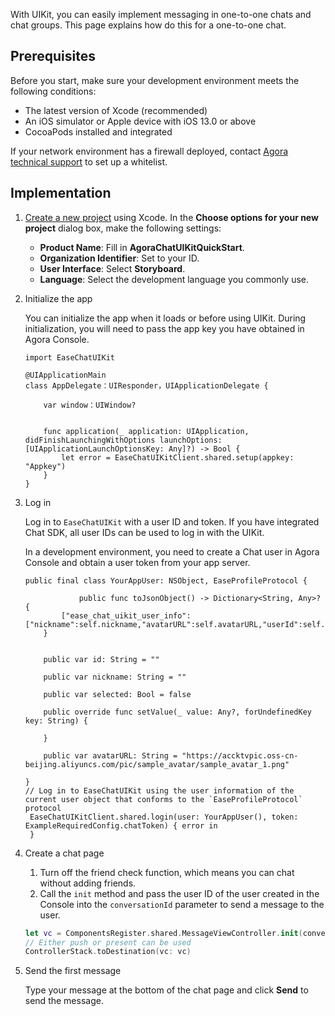 With UIKit, you can easily implement messaging in one-to-one chats and chat groups. This page explains how do this for a one-to-one chat.

## Prerequisites

Before you start, make sure your development environment meets the following conditions:

- The latest version of Xcode (recommended)
- An iOS simulator or Apple device with iOS 13.0 or above 
- CocoaPods installed and integrated

If your network environment has a firewall deployed, contact [Agora technical support](mailto:support@agora.io) to set up a whitelist.

## Implementation

1. [Create a new project](https://developer.apple.com/cn/documentation/xcode/creating_an_xcode_project_for_an_app/) using Xcode. In the **Choose options for your new project** dialog box, make the following settings: 

   - **Product Name**: Fill in **AgoraChatUIKitQuickStart**.
   - **Organization Identifier**: Set to your ID.
   - **User Interface**: Select **Storyboard**.
   - **Language**: Select the development language you commonly use.

1. Initialize the app

   You can initialize the app when it loads or before using UIKit. During initialization, you will need to pass the app key you have obtained in Agora Console.

    ```
   import EaseChatUIKit
       
   @UIApplicationMain
   class AppDelegate：UIResponder，UIApplicationDelegate {
   
        var window：UIWindow?
   
   
        func application(_ application: UIApplication, didFinishLaunchingWithOptions launchOptions: [UIApplicationLaunchOptionsKey: Any]?) -> Bool {
            let error = EaseChatUIKitClient.shared.setup(appkey: "Appkey")
        }
   }
    ```

1. Log in

    Log in to `EaseChatUIKit` with a user ID and token. If you have integrated Chat SDK, all user IDs can be used to log in with the UIKit.

    In a development environment, you need to create a Chat user in Agora Console and obtain a user token from your app server. 

   ```
   public final class YourAppUser: NSObject, EaseProfileProtocol {
   
               public func toJsonObject() -> Dictionary<String, Any>? {
           ["ease_chat_uikit_user_info":["nickname":self.nickname,"avatarURL":self.avatarURL,"userId":self.id]]
       }
       
       
       public var id: String = ""
           
       public var nickname: String = ""
           
       public var selected: Bool = false
       
       public override func setValue(_ value: Any?, forUndefinedKey key: String) {
           
       }
   
       public var avatarURL: String = "https://accktvpic.oss-cn-beijing.aliyuncs.com/pic/sample_avatar/sample_avatar_1.png"
   
   }
   // Log in to EaseChatUIKit using the user information of the current user object that conforms to the `EaseProfileProtocol` protocol
    EaseChatUIKitClient.shared.login(user: YourAppUser(), token: ExampleRequiredConfig.chatToken) { error in 
    }
    ```

1. Create a chat page

   1. Turn off the friend check function, which means you can chat without adding friends.
   1. Call the `init` method and pass the user ID of the user created in the Console into the `conversationId` parameter to send a message to the user.

    ```swift
   let vc = ComponentsRegister.shared.MessageViewController.init(conversationId: <#Create user's id#>, chatType: .chat)
   // Either push or present can be used
    ControllerStack.toDestination(vc: vc)
    ```
   
1. Send the first message

    Type your message at the bottom of the chat page and click **Send** to send the message.